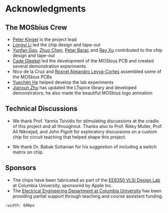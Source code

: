 # Acknowledgments

## The MOSbius Crew
- [Peter Kinget](https://www.ee.columbia.edu/~kinget)
    is the project lead
- [Longyi Li](https://www.linkedin.com/in/longyi-li/)
    led the chip design and tape-out
- [Yunfan Gao](https://www.linkedin.com/in/yunfan-gao/), [Zhuo Chen](https://www.linkedin.com/in/zhuochen0528/), [Petar Barac](https://www.linkedin.com/in/petar-b-1b0497106/) and [Ray Xu](https://www.linkedin.com/in/rui-xu-66b86316/)
    contributed to the chip design and tape-out
- [Cade Gleekel](https://www.linkedin.com/in/cade-gleekel/)
    led the development of the MOSbius PCB and created several demonstration experiments
- Nico de la Cruz and [Rosnel Alejandro Leyva-Cortes](https://www.linkedin.com/in/rosnel-leyva-cortes/)
    assembled some of the MOSbius PCBs
- [Yuechen He](https://www.linkedin.com/in/yuechenhe/)
    helped develop the lab experiments
- [Jianxun Zhu](https://www.linkedin.com/in/coiughdpjlpse797eloa) has updated the LTspice library and developed demonstrators; he also made the beautiful MOSbius logo animation

## Technical Discussions
- We thank Prof. Yannis Tsividis for stimulating discussions at the cradle of this project and all throughout. Thanks also to Prof. Rikky Muller, Prof. Ali Niknejad, and John Pigott for exploratory discussions on a custom chip for circuit teaching that helped shape this project. 

- We thank Dr. Babak Soltanian for his suggestion of including a switch matrix on chip. 

## Sponsors 
- The chips have been fabricated as part of the [EE6350 VLSI Design Lab](https://www.ee.columbia.edu/~kinget/vlsidesignlab) at Columbia University, sponsored by Apple Inc. 
- The [Electrical Engineering Department at Columbia University](https://www.ee.columbia.edu) has been providing partial support through teaching and course assistant funding.

```{figure} img/cu_engineering.png
:width: 600px
```
